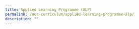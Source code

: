 ```yaml
---
title: Applied Learning Programme (ALP)
permalink: /our-curriculum/applied-learning-programme-alp/
description: ""
---
```

